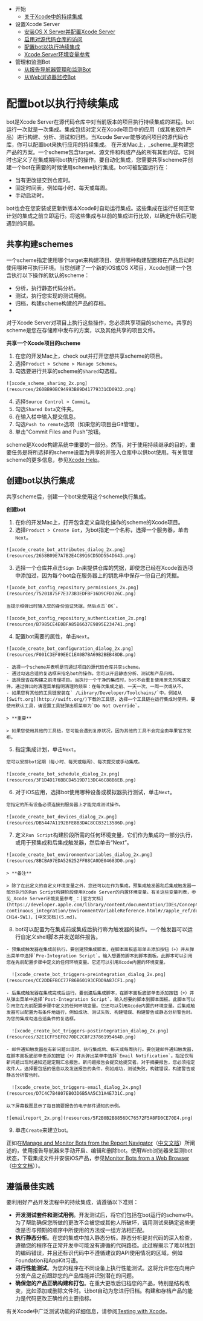 * 开始
  * [关于Xcode中的持续集成](1.md)
* 设置Xcode Server
  * [安装OS X Server并配置Xcode Server](2.md)
  * [启用对源代码仓库的访问](3.md)
  * [配置bot以执行持续集成](4.md)
  * [Xcode Server环境变量参考](5.md)
* 管理和监测Bot
  * [从报告导航器管理和监测Bot](6.md)
  * [从Web浏览器监控Bot](7.md)

# 配置bot以执行持续集成
bot是Xcode Server在源代码仓库中对当前版本的项目执行持续集成的进程。bot运行一次就是一次集成。集成包括对定义在Xcode项目中的应用（或其他软件产品）进行构建、分析、测试和归档。当Xcode Server能够访问项目的源代码仓库，你可以配置bot来执行应用的持续集成。
在开发Mac上，_scheme_是构建您产品的方案。一个scheme包含target、源文件和构成产品的所有其他内容。它同时也定义了在集成期间bot执行的操作。要自动化集成，您需要共享scheme并创建一个bot在需要的时候使用scheme执行集成。bot可被配置运行在：

  - 当有更改提交到仓库时。
  - 固定时间表，例如每小时、每天或每周。
  - 手动启动时。
  
bot也会在您安装或更新新版本Xcode时自动运行集成。这些集成在运行任何正常计划的集成之前立即运行。将这些集成与以前的集成进行比较，以确定升级后可能遇到的问题。

## 共享构建schemes
一个scheme指定使用哪个target来构建项目、使用哪种构建配置和在产品启动时使用哪种可执行环境。当您创建了一个新的iOS或OS X项目，Xcode创建一个包含执行以下操作的默认的scheme：

  - 分析，执行静态代码分析。
  - 测试，执行您实现的测试用例。
  - 归档，构建scheme构建的产品的存档。
  - 
对于Xcode Server对项目上执行这些操作，您必须共享项目的scheme。共享的scheme是您在存储库中发布的方案，以及其他共享的项目文件。

**共享一个Xcode项目的scheme**

  1. 在您的开发Mac上，check out并打开您想共享scheme的项目。
  2. 选择`Product > Scheme > Manage Schemes`。
  3. 勾选要进行共享的scheme的`Shared`勾选框。
  
    ![xcode_scheme_sharing_2x.png](resources/260BB90BC94993B89D41779331CD0932.png)
    
  4. 选择`Source Control > Commit`。
  5. 勾选`Shared Data`文件夹。
  6. 在输入栏中输入提交信息。
  7. 勾选`Push to remote`选项（如果您的项目由Git管理）。
  8. 单击"Commit Files and Push"按钮。
  
scheme是Xcode构建系统中重要的一部分。然而，对于使用持续继承的目的，重要任务是将所选择的scheme设置为共享的并签入仓库中以供bot使用。有关管理scheme的更多信息，参见[Xcode Help](https://help.apple.com/xcode)。

## 创建bot以执行集成
共享scheme后，创建一个bot来使用这个scheme执行集成。

**创建bot**

  1. 在你的开发Mac上，打开包含定义自动化操作的scheme的Xcode项目。
  2. 选择`Product > Create Bot`，为bot指定一个名称，选择一个服务器，单击`Next`。
  
    ![xcode_create_bot_attributes_dialog_2x.png](resources/2658B09E7A7B2E4C8916CD5DD554D643.png)
    
  3. 选择一个仓库并点击`Sign In`来提供仓库的凭据，即使您已经在Xcode首选项中添加过，因为每个bot会在服务器上的钥匙串中保存一份自己的凭据。
  
    ![xcode_bot_config_repository_permissions_2x.png](resources/75201875F7E373B3EDFBF16D9CFD326C.png)
    
    当提示框弹出时输入您的身份验证凭据，然后点击`OK`。
    
    ![xcode_bot_config_repository_authentication_2x.png](resources/B7985CE4E0BFA85B6637E9895E234741.png)
    
  4. 配置bot需要的属性，单击`Next`。
  
    ![xcode_create_bot_configuration_dialog_2x.png](resources/F001C3EF89EEC1EA0B7BA69B2BEB48DB.png)
    
    - 选择一个scheme并表明是否通过项目的源代码仓库共享scheme。
    - 通过勾选合适的复选框来指名bot的操作。您可以开启静态分析、测试和产品归档。
    - 选择是否在构建之前清理项目。当执行一个干净的集成时，bot不会重复使用原先的构建文件。通过弹出的清理菜单指明清理的频率：在每次集成之前、一天一次、一周一次或从不。
    - 如果您有其他的工具链安装在` /Library/Developer/Toolchains/`中，例如从[Swift.org](http://swift.org/)下载的工具链，选择一个工具链在运行集成时使用。要使用默认工具，请设置工具链弹出框菜单为`Do Not Override`。
    
    > **重要**

    > 如果您使用其他的工具链，您可能会遇到复原状况，因为其他的工具不会完全由苹果官方发布。

  5. 指定集成计划，单击`Next`。
  
    您可以安排bot定期（每小时、每天或每周）、每次提交或手动集成。
    
    ![xcode_create_bot_schedule_dialog_2x.png](resources/3F1D4D176BBCD4519D713DC46C88B6EB.png)
    
  6. 对于iOS应用，选择bot使用哪种设备或模拟器执行测试，单击`Next`。
  
    您指定的所有设备必须连接到服务器上才能完成测试操作。
    
    ![xcode_create_bot_devices_dialog_2x.png](resources/DB5447A1192BFE8B3DAC8CCB3213586D.png)
    
  7. 定义`Run Script`构建阶段所需的任何环境变量，它们作为集成的一部分执行，或用于预集成和后集成触发器，然后单击“Next”。
  
    ![xcode_create_bot_environmentvariables_dialog_2x.png](resources/8BCBA97EDA526252FF88CA0DE04683D0.png)

    > **备注**
  
    > 除了在此定义的自定义环境变量之外，您还可以在作为集成，预集成触发器和后集成触发器一部分执行的Run Script构建阶段使用Xcode Server的内置环境变量。有关这些变量列表，参见_Xcode Server环境变量参考_：[官方文档](https://developer.apple.com/library/content/documentation/IDEs/Conceptual/xcode_guide-continuous_integration/EnvironmentVariableReference.html#//apple_ref/doc/uid/TP40013292-CH14-SW1)，[中文文档](5.md)。

  8. bot可以配置为在集成前或集成后执行称为触发器的操作。一个触发器可以运行自定义shell脚本并发送邮件报告。
  
    - 预集成触发器在集成前执行。要创建预集成脚本，在脚本面板底部单击添加按钮（+）并从弹出菜单中选择`Pre-Integration Script`。输入想要的脚本到脚本面板。此脚本可以引用您在先前配置步骤中定义的任何环境变量。它还可以引用Xcode内置的环境变量。
    
      ![xcode_create_bot_triggers-preintegration_dialog_2x.png](resources/CC2DDEFBCC77F86B60193CFDD9A87CF1.png)
      
    - 后集成触发器在集成完成后运行。要创建后集成脚本，在脚本面板底部单击添加按钮（+）并从弹出菜单中选择`Post-Integration Script`。输入想要的脚本到脚本面板。此脚本可以引用您在先前配置步骤中定义的任何环境变量。它还可以引用Xcode内置的环境变量。后集成触发器可以配置为有条件地运行，例如成功、测试失败、构建错误、构建警告或静态分析警告时。为您的集成勾选合适条件的复选框。
    
      ![xcode_create_bot_triggers-postintegration_dialog_2x.png](resources/32E1CFF5EF0270DC2C8F23786195464D.png)
      
    - 邮件通知触发器在有新问题出现时、执行集成后、每天或每周执行。要创建邮件通知触发器，在脚本面板底部单击添加按钮（+）并从弹出菜单中选择`Email Notification`。指定仅有新问题出现时通知还是定期汇总报告。新问题报告会提交给提交者。对于摘要报告，您必须指定收件人。选择要包括的信息以及发送报告的条件，例如成功，测试失败，构建错误，构建警告或静态分析警告时。
    
      ![xcode_create_bot_triggers-email_dialog_2x.png](resources/D7C4C7B4807EB03D6B5AA5C31A4E731C.png)
      
    以下屏幕截图显示了每日摘要报告的电子邮件通知的示例。
    
    ![emailreport_2x.png](resources/5F2B0B2B8856DC76572F5A8FD0CE70E4.png)

  9. 单击`Create`来建立bot。

正如在[Manage and Monitor Bots from the Report Navigator](https://developer.apple.com/library/content/documentation/IDEs/Conceptual/xcode_guide-continuous_integration/view_integration_results.html#//apple_ref/doc/uid/TP40013292-CH4-SW1)（[中文文档](6.md)）所阐述的，使用报告导航器来手动开启、编辑和删除bot。使用Web浏览器来监测bot状态，下载集成文件并安装iOS产品，参见[Monitor Bots from a Web Browser](https://developer.apple.com/library/content/documentation/IDEs/Conceptual/xcode_guide-continuous_integration/MonitorBotsandDownloadProductsfromaWebBrowser.html#//apple_ref/doc/uid/TP40013292-CH10-SW1)（[中文文档](7.md)））。

## 遵循最佳实践
要利用好产品开发流程中的持续集成，请遵循以下准则：

- **开发测试套件和测试用例**。开发测试后，将它们包括在bot运行的scheme中。为了帮助确保您所做的更改不会被您或其他人所破坏，请用测试来确定这些更改是否与预期的顺序中所使用的方法或一组方法相匹配。
- **执行静态分析**。在您的集成中加入静态分析。静态分析是对代码的深入检查，遵循您的程序在正常开发中可能没有遵循的代码路径。此过程揭示了难以找到的编码错误，并且还标识代码中不遵循建议的API使用情况的区域，例如Foundation和AppKit习语。
- **进行性能测试**。为您的程序在不同设备上执行性能测试。这将允许您在向用户分发产品之前跟踪您的产品性能并识别潜在的问题。
- **确保您的产品正确构建和打包**。在重大更改后归档您的产品，特别是结构改变，比如添加或删除文件时。让bot自动为您进行归档。构建和存档产品的能力是代码更改正确性的主要指标。

有关Xcode中广泛测试功能的详细信息，请参阅[Testing with Xcode](https://developer.apple.com/library/content/documentation/DeveloperTools/Conceptual/testing_with_xcode/chapters/01-introduction.html#//apple_ref/doc/uid/TP40014132)。